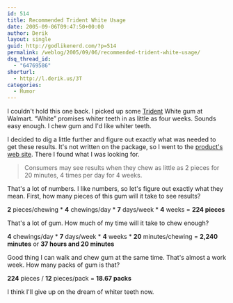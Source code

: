 ```yaml
---
id: 514
title: Recommended Trident White Usage
date: 2005-09-06T09:47:50+00:00
author: Derik
layout: single
guid: http://godlikenerd.com/?p=514
permalink: /weblog/2005/09/06/recommended-trident-white-usage/
dsq_thread_id:
  - "64769586"
shorturl:
  - http://l.derik.us/3T
categories:
  - Humor
---
```

I couldn't hold this one back. I picked up some [Trident](http://www.tridentgum.com) White gum at Walmart. &#8220;White&#8221; promises whiter teeth in as little as four weeks. Sounds easy enough. I chew gum and I'd like whiter teeth.

I decided to dig a little further and figure out exactly what was needed to get these results. It's not written on the package, so I went to the [product's web site](http://www.tridentgum.com/white_facts.html?content=2). There I found what I was looking for.

> Consumers may see results when they chew as little as 2 pieces for 20 minutes, 4 times per day for 4 weeks.

That's a lot of numbers. I like numbers, so let's figure out exactly what they mean. First, how many pieces of this gum will it take to see results?

**2** pieces/chewing * **4** chewings/day * **7** days/week * **4** weeks = **224 pieces**

That's a lot of gum. How much of my time will it take to chew enough?

**4** chewings/day * **7** days/week * **4** weeks * **20** minutes/chewing = **2,240 minutes** or **37 hours and 20 minutes**

Good thing I can walk and chew gum at the same time. That's almost a work week. How many packs of gum is that?

**224** pieces / **12** pieces/pack = **18.67 packs**

I think I'll give up on the dream of whiter teeth now.